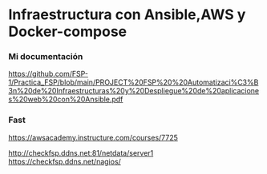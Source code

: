 # Infraestructura con Ansible,AWS y Docker-compose

### Mi documentación
https://github.com/FSP-1/Practica_FSP/blob/main/PROJECT%20FSP%20%20Automatizaci%C3%B3n%20de%20Infraestructuras%20y%20Despliegue%20de%20aplicaciones%20web%20con%20Ansible.pdf

### Fast 
https://awsacademy.instructure.com/courses/7725

http://checkfsp.ddns.net:81/netdata/server1
https://checkfsp.ddns.net/nagios/
